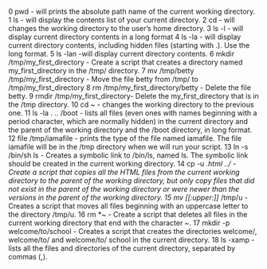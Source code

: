 
0 pwd - will prints the absolute path name of the current working directory. 
1 ls - will display the contents list of your current directory. 
2 cd - will changes the working directory to the user’s home directory. 
3 ls -l - will display current directory contents in a long format 
4 ls -la - will display current directory contents, including hidden files (starting with .). Use the long format. 
5 ls -lan -will display current directory contents. 
6 mkdir /tmp/my_first_directory - Create a script that creates a directory named my_first_directory in the /tmp/ directory. 
7 mv /tmp/betty /tmp/my_first_directory - Move the file betty from /tmp/ to /tmp/my_first_directory
8 rm /tmp/my_first_directory/betty - Delete the file betty. 
9 rmdir /tmp/my_first_directory- Delete the my_first_directory that is in the /tmp directory. 
10 cd ~ - changes the working directory to the previous one. 
11 ls -la . .. /boot - lists all files (even ones with names beginning with a period character, which are normally hidden) in the current directory and the parent of the working directory and the /boot directory, in long format. 
12 file /tmp/iamafile - prints the type of the file named iamafile. The file iamafile will be in the /tmp directory when we will run your script. 
13 ln -s /bin/sh ls - Creates a symbolic link to /bin/ls, named ls. The symbolic link should be created in the current working directory. 
14 cp -u *.html ../ - Create a script that copies all the HTML files from the current working directory to the parent of the working directory, but only copy files that did not exist in the parent of the working directory or were newer than the versions in the parent of the working directory. 
15 mv [[:upper:]]* /tmp/u - Creates a script that moves all files beginning with an uppercase letter to the directory /tmp/u. 
16 rm *~ - Create a script that deletes all files in the current working directory that end with the character ~. 
17 mkdir -p welcome/to/school - Creates a script that creates the directories welcome/, welcome/to/ and welcome/to/ school in the current directory. 
18 ls -xamp - lists all the files and directories of the current directory, separated by commas (,).

